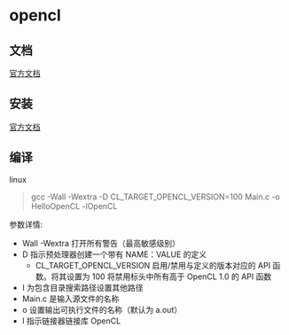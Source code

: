 # opencl

## 文档

[官方文档](https://registry.khronos.org/OpenCL/specs/3.0-unified/html/OpenCL_API.html)

## 安装

[官方文档](https://github.com/KhronosGroup/OpenCL-Guide/blob/main/chapters/getting_started_linux.md)

## 编译

linux
>gcc -Wall -Wextra -D CL_TARGET_OPENCL_VERSION=100 Main.c -o HelloOpenCL -lOpenCL

参数详情:

- Wall -Wextra 打开所有警告（最高敏感级别）
- D 指示预处理器创建一个带有 NAME：VALUE 的定义
  - CL_TARGET_OPENCL_VERSION 启用/禁用与定义的版本对应的 API 函数。将其设置为 100 将禁用标头中所有高于 OpenCL 1.0 的 API 函数
- I 为包含目录搜索路径设置其他路径
- Main.c 是输入源文件的名称
- o 设置输出可执行文件的名称（默认为 a.out）
- l 指示链接器链接库 OpenCL
